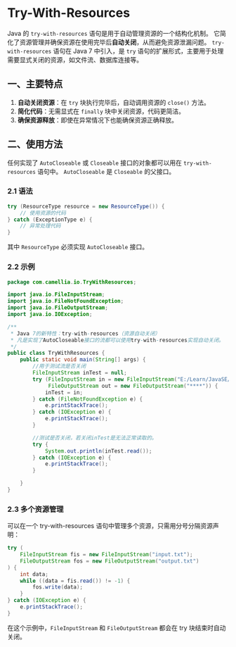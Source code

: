 # Try-With-Resources

Java 的 `try-with-resources` 语句是用于自动管理资源的一个结构化机制。
它简化了资源管理并确保资源在使用完毕后**自动关闭**，从而避免资源泄漏问题。
`try-with-resources` 语句在 Java 7 中引入，是 `try` 语句的扩展形式，主要用于处理需要显式关闭的资源，如文件流、数据库连接等。

## 一、主要特点

1. **自动关闭资源**：在 `try` 块执行完毕后，自动调用资源的 `close()` 方法。
2. **简化代码**：无需显式在 `finally` 块中关闭资源，代码更简洁。
3. **确保资源释放**：即使在异常情况下也能确保资源正确释放。

## 二、使用方法

任何实现了 `AutoCloseable` 或 `Closeable` 接口的对象都可以用在 `try-with-resources` 语句中。
`AutoCloseable` 是 `Closeable` 的父接口。

### 2.1 语法

```java
try (ResourceType resource = new ResourceType()) {
    // 使用资源的代码
} catch (ExceptionType e) {
    // 异常处理代码
}
```
其中 `ResourceType` 必须实现 `AutoCloseable` 接口。

### 2.2 示例

```java
package com.camellia.io.TryWithResources;

import java.io.FileInputStream;
import java.io.FileNotFoundException;
import java.io.FileOutputStream;
import java.io.IOException;

/**
 * Java 7的新特性：try-with-resources（资源自动关闭）
 * 凡是实现了AutoCloseable接口的流都可以使用try-with-resources实现自动关闭。
 */
public class TryWithResources {
    public static void main(String[] args) {
        //用于测试流是否关闭
        FileInputStream inTest = null;
        try (FileInputStream in = new FileInputStream("E:/Learn/JavaSE/File/outfile1.txt");
             FileOutputStream out = new FileOutputStream("****")) {
            inTest = in;
        } catch (FileNotFoundException e) {
            e.printStackTrace();
        } catch (IOException e) {
            e.printStackTrace();
        }

        //测试是否关闭，若关闭inTest是无法正常读取的。
        try {
            System.out.println(inTest.read());
        } catch (IOException e) {
            e.printStackTrace();
        }

    }
}

```

### 2.3 多个资源管理

可以在一个 try-with-resources 语句中管理多个资源，只需用分号分隔资源声明：

```java
try (
    FileInputStream fis = new FileInputStream("input.txt");
    FileOutputStream fos = new FileOutputStream("output.txt")
) {
    int data;
    while ((data = fis.read()) != -1) {
        fos.write(data);
    }
} catch (IOException e) {
    e.printStackTrace();
}
```
在这个示例中，`FileInputStream` 和 `FileOutputStream` 都会在 try 块结束时自动关闭。
